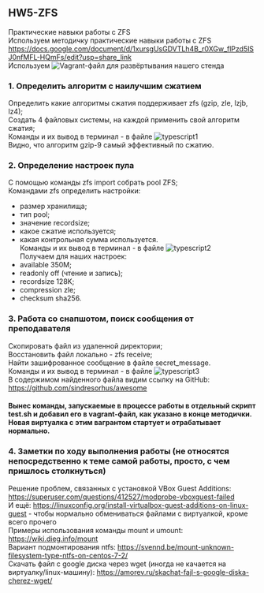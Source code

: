 ## HW5-ZFS  
Практические навыки работы с ZFS  
Используем методичку практические навыки работы с ZFS https://docs.google.com/document/d/1xursgUsGDVTLh4B_r0XGw_flPzd5lSJ0nfMFL-HQmFs/edit?usp=share_link   
Используем ![Vagrant-файл](./Vagrantfile) для развёртывания нашего стенда  
### 1. Определить алгоритм с наилучшим сжатием  
Определить какие алгоритмы сжатия поддерживает zfs (gzip, zle, lzjb, lz4);  
Создать 4 файловых системы, на каждой применить свой алгоритм сжатия;  
Команды и их вывод в терминал - в файле ![typescript1](./typescript1)  
Видно, что алгоритм gzip-9 самый эффективный по сжатию.  
### 2. Определение настроек пула  
С помощью команды zfs import собрать pool ZFS;  
Командами zfs определить настройки:  
- размер хранилища;  
- тип pool;  
- значение recordsize;  
- какое сжатие используется;  
- какая контрольная сумма используется.  
Команды и их вывод в терминал - в файле ![typescript2](./typescript2)  
Получаем для наших настроек:
- available 350M;  
- readonly off (чтение и запись);  
- recordsize 128K;  
- compression zle;  
- checksum sha256.  
### 3. Работа со снапшотом, поиск сообщения от преподавателя  
Скопировать файл из удаленной директории;  
Восстановить файл локально - zfs receive;  
Найти зашифрованное сообщение в файле secret_message.  
Команды и их вывод в терминал - в файле ![typescript3](./typescript3)  
В содержимом найденного файла видим ссылку на GitHub: https://github.com/sindresorhus/awesome  
#### Вынес команды, запускаемые в процессе работы в отдельный скрипт test.sh и добавил его в vagrant-файл, как указано в конце методички.  Новая виртуалка с этим вагрантом стартует и отрабатывает нормально.  
### 4. Заметки по ходу выполнения работы (не относятся непосредственно к теме самой работы, просто, с чем пришлось столкнуться)  
Решение проблем, связанных с установкой VBox Guest Additions: https://superuser.com/questions/412527/modprobe-vboxguest-failed  
И ещё: https://linuxconfig.org/install-virtualbox-guest-additions-on-linux-guest - чтобы нормально обмениваться файлами с виртуалкой, кроме всего прочего  
Примеры использования команды mount и umount: https://wiki.dieg.info/mount  
Вариант подмонтирования ntfs: https://svennd.be/mount-unknown-filesystem-type-ntfs-on-centos-7-2/  
Скачать файл с google диска через wget (иногда не качается на виртуалку/linux-машину): https://amorev.ru/skachat-fajl-s-google-diska-cherez-wget/  
